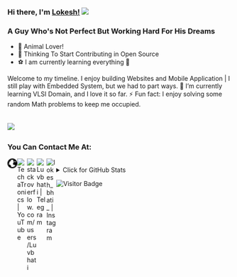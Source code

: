### Hi there, I'm [Lokesh!](https://bhati1998.github.io/lokesh.github.io/) <img src="https://raw.githubusercontent.com/aemmadi/aemmadi/master/wave.gif" width="30px">

### A Guy Who's Not Perfect But Working Hard For His Dreams

- 🙈 Animal Lover!
- 👯 Thinking To Start Contributing in Open Source
- ⚽️ I am currently learning everything 🤣

<p align="left">
Welcome to my timeline. I enjoy building Websites and Mobile Application | I still play with Embedded System, but we had to part ways. 
 🌱 I’m currently learning VLSI Domain, and I love it so far.
 ⚡ Fun fact: I enjoy solving some random Math problems to keep me occupied.

## <img height="40" src="https://raw.githubusercontent.com/innng/innng/master/assets/kyubey.gif"/>

### You Can Contact Me At:

[<img align="left" alt="bhati1998.github.io/lokesh.github.io/" width="22px" src="https://raw.githubusercontent.com/iconic/open-iconic/master/svg/globe.svg" />][website]
[<img align="left" alt="TechaTronics | YouTube" width="22px" src="https://cdn.jsdelivr.net/npm/simple-icons@v3/icons/youtube.svg" />][youtube]
[<img align="left" alt="stackoverflow.com/users/Luvbhati" width="22px" src="https://cdn.jsdelivr.net/npm/simple-icons@3.4.0/icons/stackoverflow.svg" />][stackoverflow]
[<img align="left" alt="Luvbhati | Telegram" width="22px" src="https://cdn.jsdelivr.net/npm/simple-icons@3.4.0/icons/telegram.svg" />][telegram]
[<img align="left" alt="lokesh_bhati_ | Instagram" width="22px" src="https://cdn.jsdelivr.net/npm/simple-icons@v3/icons/instagram.svg" />][instagram]

<br />
  

[website]: https://bhati1998.github.io/lokesh.github.io/
[telegram]: https://t.me/Luvbhati
[youtube]: https://www.youtube.com/c/TechaTronics
[instagram]: https://instagram.com/lokesh_bhati_
[stackoverflow]: https://stackoverflow.com/users/Luvbhati
[mainprofile]: https://github.com/Bhati1998


<details>
<summary>Click for GitHub Stats</summary>
<p align="center">
    <img alt = "GitHub Stats" src="https://github-readme-stats.vercel.app/api?username=Bhati1998&show_icons=true&hide=issues&icon_color=000000&hide_border=true&title_color=5391FE&text_color=555">
    <br>
    <img alt = "Top Language" src="https://github-readme-stats.vercel.app/api/top-langs/?username=Bhati1998&hide=html,&hide_border=true&title_color=5391FE&text_color=555"
</p>
</details> 

![Visitor Badge](https://visitor-badge.laobi.icu/badge?page_id=Bhati1998)
